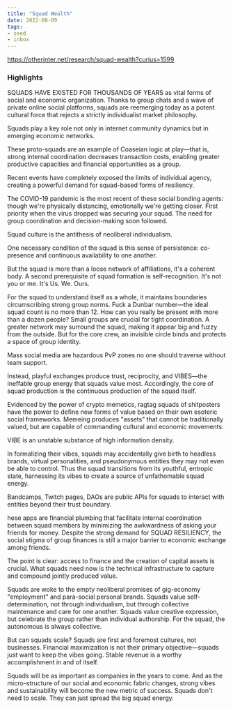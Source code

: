 ```yaml
---
title: "Squad Wealth"
date: 2022-08-09
tags:
- seed
- inbox
---
```

https://otherinter.net/research/squad-wealth?curius=1599

### Highlights

SQUADS HAVE EXISTED FOR THOUSANDS OF YEARS as vital forms of social and economic organization. Thanks to group chats and a wave of private online social platforms, squads are reemerging today as a potent cultural force that rejects a strictly individualist market philosophy.

Squads play a key role not only in internet community dynamics but in emerging economic networks.

These proto-squads are an example of Coaseian logic at play—that is, strong internal coordination decreases transaction costs, enabling greater productive capacities and financial opportunities as a group.

Recent events have completely exposed the limits of individual agency, creating a powerful demand for squad-based forms of resiliency.

The COVID-19 pandemic is the most recent of these social bonding agents: though we're physically distancing, emotionally we're getting closer. First priority when the virus dropped was securing your squad. The need for group coordination and decision-making soon followed.

Squad culture is the antithesis of neoliberal individualism.

One necessary condition of the squad is this sense of persistence: co-presence and continuous availability to one another.

But the squad is more than a loose network of affiliations, it's a coherent body. A second prerequisite of squad formation is self-recognition. It's not you or me. It's Us. We. Ours.

For the squad to understand itself as a whole, it maintains boundaries circumscribing strong group norms. Fuck a Dunbar number—the ideal squad count is no more than 12. How can you really be present with more than a dozen people? Small groups are crucial for tight coordination. A greater network may surround the squad, making it appear big and fuzzy from the outside. But for the core crew, an invisible circle binds and protects a space of group identity.

Mass social media are hazardous PvP zones no one should traverse without team support.

Instead, playful exchanges produce trust, reciprocity, and VIBES—the ineffable group energy that squads value most. Accordingly, the core of squad production is the continuous production of the squad itself.

Evidenced by the power of crypto memetics, ragtag squads of shitposters have the power to define new forms of value based on their own esoteric social frameworks. Memeing produces "assets" that cannot be traditionally valued, but are capable of commanding cultural and economic movements.

VIBE is an unstable substance of high information density.

In formalizing their vibes, squads may accidentally give birth to headless brands, virtual personalities, and pseudonymous entities they may not even be able to control. Thus the squad transitions from its youthful, entropic state, harnessing its vibes to create a source of unfathomable squad energy.

Bandcamps, Twitch pages, DAOs are public APIs for squads to interact with entities beyond their trust boundary.

hese apps are financial plumbing that facilitate internal coordination between squad members by minimizing the awkwardness of asking your friends for money. Despite the strong demand for SQUAD RESILIENCY, the social stigma of group finances is still a major barrier to economic exchange among friends.

The point is clear: access to finance and the creation of capital assets is crucial. What squads need now is the technical infrastructure to capture and compound jointly produced value.

Squads are woke to the empty neoliberal promises of gig-economy "employment" and para-social personal brands. Squads value self-determination, not through individualism, but through collective maintenance and care for one another. Squads value creative expression, but celebrate the group rather than individual authorship. For the squad, the autonomous is always collective.

But can squads scale? Squads are first and foremost cultures, not businesses. Financial maximization is not their primary objective—squads just want to keep the vibes going. Stable revenue is a worthy accomplishment in and of itself.

Squads will be as important as companies in the years to come. And as the micro-structure of our social and economic fabric changes, strong vibes and sustainability will become the new metric of success. Squads don't need to scale. They can just spread the big squad energy.



